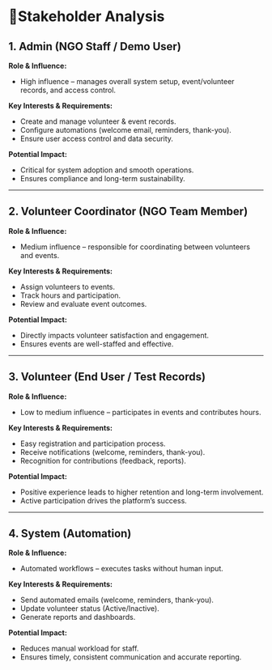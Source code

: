 # 🔹Stakeholder Analysis  

## 1. Admin (NGO Staff / Demo User)  
**Role & Influence:**  
- High influence – manages overall system setup, event/volunteer records, and access control.  

**Key Interests & Requirements:**  
- Create and manage volunteer & event records.  
- Configure automations (welcome email, reminders, thank-you).  
- Ensure user access control and data security.  

**Potential Impact:**  
- Critical for system adoption and smooth operations.  
- Ensures compliance and long-term sustainability.  

---

## 2. Volunteer Coordinator (NGO Team Member)  
**Role & Influence:**  
- Medium influence – responsible for coordinating between volunteers and events.  

**Key Interests & Requirements:**  
- Assign volunteers to events.  
- Track hours and participation.  
- Review and evaluate event outcomes.  

**Potential Impact:**  
- Directly impacts volunteer satisfaction and engagement.  
- Ensures events are well-staffed and effective.  

---

## 3. Volunteer (End User / Test Records)  
**Role & Influence:**  
- Low to medium influence – participates in events and contributes hours.  

**Key Interests & Requirements:**  
- Easy registration and participation process.  
- Receive notifications (welcome, reminders, thank-you).  
- Recognition for contributions (feedback, reports).  

**Potential Impact:**  
- Positive experience leads to higher retention and long-term involvement.  
- Active participation drives the platform’s success.  

---

## 4. System (Automation)  
**Role & Influence:**  
- Automated workflows – executes tasks without human input.  

**Key Interests & Requirements:**  
- Send automated emails (welcome, reminders, thank-you).  
- Update volunteer status (Active/Inactive).  
- Generate reports and dashboards.  

**Potential Impact:**  
- Reduces manual workload for staff.  
- Ensures timely, consistent communication and accurate reporting.  

